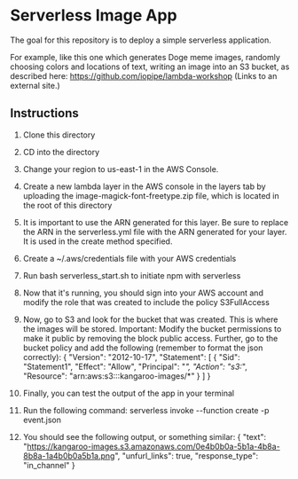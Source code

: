 # Serverless Image App

The goal for this repository is to deploy a simple serverless application.

For example, like this one which generates Doge meme images, randomly choosing colors and locations of text, writing an image into an S3 bucket, as described here:
https://github.com/iopipe/lambda-workshop (Links to an external site.)

## Instructions

1. Clone this directory
2. CD into the directory
3. Change your region to us-east-1 in the AWS Console. 
4. Create a new lambda layer in the AWS console in the layers tab by uploading the image-magick-font-freetype.zip file, which is located in the root of this directory
5. It is important to use the ARN generated for this layer. Be sure to replace the ARN in the serverless.yml file with the ARN generated for your layer. It is used in the create method specified.
6. Create a ~/.aws/credentials file with your AWS credentials
7. Run bash serverless_start.sh to initiate npm with serverless
8. Now that it's running, you should sign into your AWS account and modify the role that 
   was created to include the policy S3FullAccess
9. Now, go to S3 and look for the bucket that was created. This is where the images will be stored.
    Important: Modify the bucket permissions to make it public by removing the block public access.
    Further, go to the bucket policy and add the following (remember to format the json correctly):
   {
   "Version": "2012-10-17",
   "Statement": [
   {
   "Sid": "Statement1",
   "Effect": "Allow",
   "Principal": "*",
   "Action": "s3:*",
   "Resource": "arn:aws:s3:::kangaroo-images/*"
   }
   ]
   }

10. Finally, you can test the output of the app in your terminal
11. Run the following command: serverless invoke --function create -p event.json
12. You should see the following output, or something similar:
    {
    "text": "https://kangaroo-images.s3.amazonaws.com/0e4b0b0a-5b1a-4b8a-8b8a-1a4b0b0a5b1a.png",
    "unfurl_links": true,
    "response_type": "in_channel"
    }
